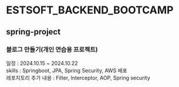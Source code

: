 # ESTSOFT_BACKEND_BOOTCAMP
## spring-project
### 블로그 만들기(개인 연습용 프로젝트)

일정 : 2024.10.15 ~ 2024.10.22<br>
skills : Springboot, JPA, Spring Security, AWS 배포<br>
레포지토리 추가 내용 : Filter, Interceptor, AOP, Spring security

